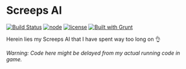 # Screeps AI

[![Build Status](
    https://travis-ci.org/spacerecycler/screeps-ai.svg?branch=master)](
        https://travis-ci.org/spacerecycler/screeps-ai)
[![node](https://img.shields.io/badge/node-6.x.x-green.svg)](https://nodejs.org)
[![license](
    https://img.shields.io/github/license/spacerecycler/screeps-ai.svg?maxAge=2592000)](
        https://unlicense.org)
[![Built with Grunt](https://cdn.gruntjs.com/builtwith.svg)](http://gruntjs.com/)


Herein lies my Screeps AI that I have spent way too long on :ok_hand:

_Warning: Code here might be delayed from my actual running code in game._
